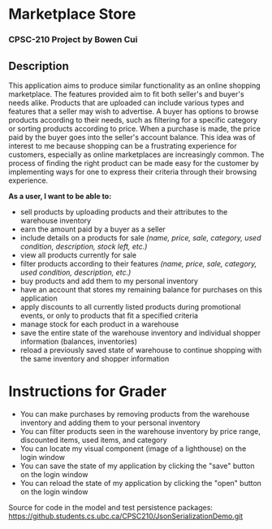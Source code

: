 # Marketplace Store
### CPSC-210 Project by Bowen Cui

## Description
This application aims to produce similar functionality as an online shopping marketplace. The features provided aim 
to fit both seller's and buyer's needs alike. Products that are uploaded can include various types and features that a seller may wish to advertise. A buyer has options to browse 
products according to their needs, such as filtering for a specific category or sorting products according to price. 
When a purchase is made, the price paid by the buyer goes into the seller's account balance. This idea was of interest 
to me because 
shopping can be a frustrating experience for 
customers, especially 
as online marketplaces are increasingly common. The process of finding the right product can be made easy for the 
customer by implementing ways for one to express their criteria through their browsing experience.

**As a user, I want to be able to:**
- sell products by uploading products and their attributes to the warehouse inventory
- earn the amount paid by a buyer as a seller
- include details on a products for sale *(name, price, sale, category, used condition, description, stock left, etc.)*
- view all products currently for sale
- filter products according to their features *(name, price, sale, category, used condition, description, etc.)*
- buy products and add them to my personal inventory
- have an account that stores my remaining balance for purchases on this application
- apply discounts to all currently listed products during promotional events, or only to products that fit a specified 
  criteria
- manage stock for each product in a warehouse
- save the entire state of the warehouse inventory and individual shopper information (balances, inventories)
- reload a previously saved state of warehouse to continue shopping with the same inventory and shopper information

# Instructions for Grader

- You can make purchases by removing products from the warehouse inventory and adding them to your personal inventory
- You can filter products seen in the warehouse inventory by price range, discounted items, used items, and category
- You can locate my visual component (image of a lighthouse) on the login window
- You can save the state of my application by clicking the "save" button on the login window
- You can reload the state of my application by clicking the "open" button on the login window

Source for code in the model and test persistence packages:
https://github.students.cs.ubc.ca/CPSC210/JsonSerializationDemo.git